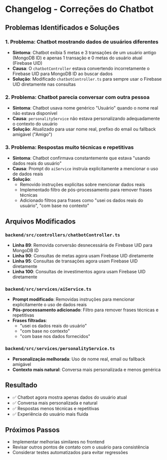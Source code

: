 # Changelog - Correções do Chatbot

## Problemas Identificados e Soluções

### 1. **Problema: Chatbot mostrando dados de usuários diferentes**
- **Sintoma**: Chatbot exibia 5 metas e 3 transações de um usuário antigo (MongoDB ID) e apenas 1 transação e 0 metas do usuário atual (Firebase UID)
- **Causa**: O `chatbotController` estava convertendo incorretamente o Firebase UID para MongoDB ID ao buscar dados
- **Solução**: Modificado `chatbotController.ts` para sempre usar o Firebase UID diretamente nas consultas

### 2. **Problema: Chatbot parecia conversar com outra pessoa**
- **Sintoma**: Chatbot usava nome genérico "Usuário" quando o nome real não estava disponível
- **Causa**: `personalityService` não estava personalizando adequadamente o contexto do usuário
- **Solução**: Atualizado para usar nome real, prefixo do email ou fallback amigável ("Amigo")

### 3. **Problema: Respostas muito técnicas e repetitivas**
- **Sintoma**: Chatbot confirmava constantemente que estava "usando dados reais do usuário"
- **Causa**: Prompt do `aiService` instruía explicitamente a mencionar o uso de dados reais
- **Solução**: 
  - Removido instruções explícitas sobre mencionar dados reais
  - Implementado filtro de pós-processamento para remover frases técnicas
  - Adicionado filtros para frases como "usei os dados reais do usuário", "com base no contexto"

## Arquivos Modificados

### `backend/src/controllers/chatbotController.ts`
- **Linha 89**: Removida conversão desnecessária de Firebase UID para MongoDB ID
- **Linha 90**: Consultas de metas agora usam Firebase UID diretamente
- **Linha 95**: Consultas de transações agora usam Firebase UID diretamente
- **Linha 100**: Consultas de investimentos agora usam Firebase UID diretamente

### `backend/src/services/aiService.ts`
- **Prompt modificado**: Removidas instruções para mencionar explicitamente o uso de dados reais
- **Pós-processamento adicionado**: Filtro para remover frases técnicas e repetitivas
- **Frases filtradas**:
  - "usei os dados reais do usuário"
  - "com base no contexto"
  - "com base nos dados fornecidos"

### `backend/src/services/personalityService.ts`
- **Personalização melhorada**: Uso de nome real, email ou fallback amigável
- **Contexto mais natural**: Conversa mais personalizada e menos genérica

## Resultado
- ✅ Chatbot agora mostra apenas dados do usuário atual
- ✅ Conversa mais personalizada e natural
- ✅ Respostas menos técnicas e repetitivas
- ✅ Experiência do usuário mais fluida

## Próximos Passos
- Implementar melhorias similares no frontend
- Revisar outros pontos de contato com o usuário para consistência
- Considerar testes automatizados para evitar regressões 